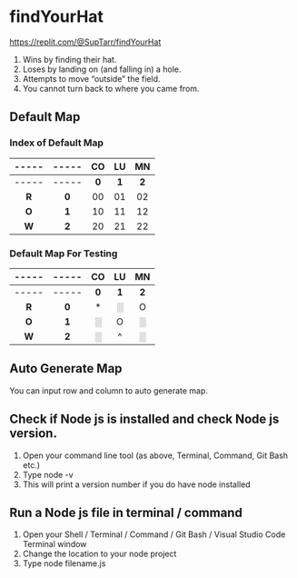 # findYourHat
https://replit.com/@SupTarr/findYourHat
<ol type="Rules">
  <li>Wins by finding their hat.</li>
  <li>Loses by landing on (and falling in) a hole.</li>
  <li>Attempts to move “outside” the field.</li>
  <li>You cannot turn back to where you came from.</li>
</ol>

## Default Map 
### Index of Default Map
|-----|-----| **CO** | **LU** | **MN** |
|:---:|:---:|:------:|:------:|:------:|
|-----|-----| **0**  | **1**  | **2**  |
|**R**|**0**| 00     | 01     | 02     |
|**O**|**1**| 10     | 11     | 12     |
|**W**|**2**| 20     | 21     | 22     |

### Default Map For Testing
|-----|-----| **CO** | **LU** | **MN** |
|:---:|:---:|:------:|:------:|:------:|
|-----|-----| **0**  | **1**  | **2**  |
|**R**|**0**| *      | ░      | O      |
|**O**|**1**| ░      | O      | ░      |
|**W**|**2**| ░      | ^      | ░      |

## Auto Generate Map
You can input row and column to auto generate map.

## Check if Node js is installed and check Node js version.
1. Open your command line tool (as above, Terminal, Command, Git Bash etc.)
2. Type node -v
3. This will print a version number if you do have node installed

## Run a Node js file in terminal / command
1. Open your Shell / Terminal / Command / Git Bash / Visual Studio Code Terminal window
2. Change the location to your node project
3. Type node filename.js
